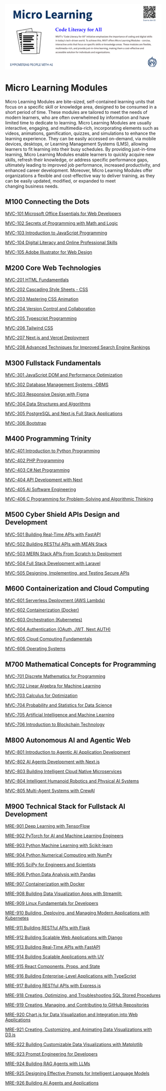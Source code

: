 <img src="mvit-add10.png" alt="Alt Text" >

# Micro Learning Modules
Micro Learning Modules are bite-sized, self-contained learning units that focus on a specific skill or knowledge area, designed to be consumed in a short period of time. These modules are tailored to meet the needs of modern learners, who are often overwhelmed by information and have limited time to dedicate to learning. Micro Learning Modules are usually interactive, engaging, and multimedia-rich, incorporating elements such as videos, animations, gamification, quizzes, and simulations to enhance the learning experience. They can be easily accessed on-demand, via mobile devices, desktops, or Learning Management Systems (LMS), allowing learners to fit learning into their busy schedules. By providing just-in-time learning, Micro Learning Modules enable learners to quickly acquire new skills, refresh their knowledge, or address specific performance gaps, ultimately leading to improved job performance, increased productivity, and enhanced career development. Moreover, Micro Learning Modules offer organizations a flexible and cost-effective way to deliver training, as they can be easily updated, modified, or expanded to meet changing business needs.

## M100 Connecting the Dots

[MVC-101 Microsoft Office Essentials for Web Developers](OMCDEV/Readme.md)

[MVC-102 Secrets of Programming with Math and Logic](SPML/Readme.md)

[MVC-103 Introduction to JavaScript Programming](Introduction_to_JavaScript_Programming/Readme.md)

[MVC-104 Digital Literacy and Online Professional Skills](DLOPS/Readme.md)

[MVC-105 Adobe Illustrator for Web Design](AdobeAi/Readme.md)



## M200 Core Web Technologies

[MVC-201 HTML Fundamentlals](HTML_Fundamentals/Readme.md)

[MVC-202 Cascading Style Sheets - CSS](CSS/Readme.md)

[MVC-203 Mastering CSS Animation](CSSAnimation/Readme.md)

[MVC-204 Version Control and Collaboration](VCS/Readme.md)

[MVC-205 Typescript Programming](TS/Readme.md)

[MVC-206 Tailwind CSS](TW/Readme.md)

[MVC-207 Next.js and Vercel Deployment](NextVercel/Readme.md)

[MVC-208 Advanced Techniques for Improved Search Engine Rankings](SEO/Readme.md)




## M300 Fullstack Fundamentals

[MVC-301 JavaScript DOM and Performance Optimization](DOM/Readme.md)

[MVC-302 Database Management Systems -DBMS](DBMS/Readme.md)

[MVC-303 Responsive Design with Figma](RDS/Readme.md)

[MVC-304 Data Structures and Algorithms](DSA/Readme.md)

[MVC-305 PostgreSQL and Next.js Full Stack Applications](PsqlNext/Readme.md)

[MVC-306 Bootstrap](Bootstrap/Readme.md)


## M400 Programming Trinity

[MVC-401 Introduction to Python Programming](Introduction_to_Python_Programming/Readme.md)

[MVC-402 PHP Programming](PHP/Readme.md)

[MVC-403 C#.Net Programming](Csharp/Readme.md)

[MVC-404 API Development with Next](APINext/Readme.md)

[MVC-405 AI Software Engineering](AISE/Readme.md)

[MVC-406 C Programming for Problem-Solving and Algorithmic Thinking](CLang/Readme.md)


## M500 Cyber Shield APIs Design and Development

[MVC-501 Building Real-Time APIs with FastAPI](MVC501/Readme.md)

[MVC-502 Building RESTful APIs with MEAN Stack](MVC502/Readme.md)

[MVC-503 MERN Stack APIs From Scratch to Deployment](MVC503/Readme.md)

[MVC-504 Full Stack Development with Laravel](MVC504/Readme.md)

[MVC-505 Designing, Implementing, and Testing Secure APIs](MVC505/Readme.md)


## M600 Containerization and Cloud Computing

[MVC-601 Serverless Deployment (AWS Lambda)]()

[MVC-602 Containerization (Docker)]()

[MVC-603 Orchestration (Kubernetes)]()

[MVC-604 Authentication (OAuth, JWT, Next AUTH)]()

[MVC-605 Cloud Computing Fundamentals](CCF/Readme.md)

[MVC-606 Operating Systems]()


## M700 Mathematical Concepts for Programming

[MVC-701 Discrete Mathematics for Programming](DMP/Readme.md)

[MVC-702 Linear Algebra for Machine Learning](LAML/Readme.md)

[MVC-703 Calculus for Optimization](CFO/Readme.md)

[MVC-704 Probability and Statistics for Data Science](SDS/Readme.md)

[MVC-705 Artificial Intelligence and Machine Learning]()

[MVC-706 Introduction to Blockchain Technology](BC/Readme.md)


## M800 Autonomous AI and Agentic Web

[MVC-801 Introduction to Agentic AI Application Development](AgenticAI/Readme.md)

[MVC-802 AI Agents Development with Next.js](NextAI/Readme.md)

[MVC-803 Building Intelligent Cloud Native Microservices](Microservices/Readme.md)

[MVC-804 Intelligent Humanoid Robotics and Physical AI Systems](IHR/Readme.md)

[MVC-805 Multi-Agent Systems with CrewAI](CrewAI/Readme.md)


## M900 Technical Stack for Fullstack AI Development

[MRE-901 Deep Learning with TensorFlow](MRE001/Readme.md)

[MRE-902 PyTorch for AI and Machine Learning Engineers](MRE002/Readme.md)

[MRE-903 Python Machine Learning with Scikit-learn](MRE003/Readme.md)

[MRE-904 Python Numerical Computing with NumPy](MRE004/Readme.md)

[MRE-905 SciPy for Engineers and Scientists](MRE005/Readme.md)

[MRE-906 Python Data Analysis with Pandas](MRE006/Readme.md)

[MRE-907 Containerization with Docker](MRE007/Readme.md)

[MRE-908 Building Data Visualization Apps with Streamlit:](MRE008/Readme.md)

[MRE-909 Linux Fundamentals for Developers](MRE009/Readme.md)

[MRE-910 Building, Deploying, and Managing Modern Applications with Kubernetes](MRE010/Readme.md)

[MRE-911 Building RESTful APIs with Flask](MRE011/Readme.md)

[MRE-912 Building Scalable Web Applications with Django](MRE012/Readme.md)

[MRE-913 Building Real-Time APIs with FastAPI](MRE013/Readme.md)

[MRE-914 Building Scalable Applications with UV](MRE014/Readme.md)

[MRE-915 React Components, Props, and State](MRE015/Readme.md)

[MRE-916 Building Enterprise-Level Applications with TypeScript](MRE016/Readme.md)

[MRE-917 Building RESTful APIs with Express.js](MRE017/Readme.md)

[MRE-918 Creating, Optimizing, and Troubleshooting SQL Stored Procedures](MRE018/Readme.md)

[MRE-919 Creating, Managing, and Contributing to GitHub Repositories](MRE020/Readme.md)

[MRE-920 Chart.js for Data Visualization and Integration into Web Applications](MRE021/Readme.md)

[MRE-921 Creating, Customizing, and Animating Data Visualizations with D3.js](MRE022/Readme.md)

[MRE-922 Building Customizable Data Visualizations with Matplotlib](MRE023/Readme.md)

[MRE-923 Prompt Engineering for Developers](MRE101/Readme.md)

[MRE-924 Building RAG Agents with LLMs](MRE301/Readme.md)

[MRE-925 Designing Effective Prompts for Intelligent Language Models](PE/Readme.md)

[MRE-926 Building AI Agents and Applications](AutoGen/Readme.md)
